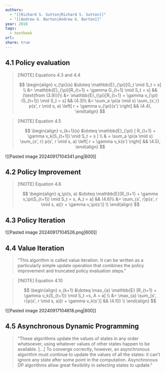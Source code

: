 ```yaml
---
authors:
  - "[[Richard S. Sutton|Richard S. Sutton]]"
  - "[[Andrew G. Barton|Andrew G. Barton]]"
year: 2018
tags:
  - textbook
url: 
share: true
---
```

## 4.1 Policy evaluation

> [!NOTE] Equations 4.3 and 4.4
> 
> $$
> \begin{align}
> v_{\pi}(s) &\doteq \mathbb{E}_{\pi}[G_t \mid S_t = s] \\
> &= \mathbb{E}_{\pi}[R_{t+1} + \gamma G_{t+1} \mid S_t = s] && (\text{from (3.9)})\\
> &= \mathbb{E}_{\pi}[R_{t+1} + \gamma v_{\pi}(S_{t+1}) \mid S_t = s] && (4.3)\\
> &= \sum_a \pi(a \mid s) \sum_{s',r} p(s', r \mid s, a) \left[ r + \gamma v_{\pi}(s') \right] && (4.4),
> \end{align}
> $$

> [!NOTE] Equation 4.5
> 
> $$
> \begin{align}
> v_{k+1}(s) &\doteq \mathbb{E}_{\pi} [ R_{t+1} + \gamma v_k(S_{t+1}) \mid S_t = s ] \\
> & = \sum_a \pi(a \mid s) \sum_{s', r} p(s', r \mid s, a) \left[ r + \gamma v_k(s') \right] && (4.5),
> \end{align}
> $$


![[Pasted image 20240917104341.png|600]]
## 4.2 Policy Improvement

> [!NOTE] Equation 4.6
> 
> $$
> \begin{align}
> q_\pi(s, a) &\doteq  \mathbb{E}[R_{t+1} + \gamma v_\pi(S_{t+1}) \mid S_t = s, A_t = a] && (4.6)\\
> 			&= \sum_{s', r}p(s', r \mid s, a)[r + \gamma v_\pi(s')] \\ 
> \end{align}
> $$

## 4.3 Policy Iteration

![[Pasted image 20240917104526.png|600]]
## 4.4 Value Iteration

> "This algorithm is called value iteration. It can be written as a particularly simple update operation that combines the policy improvement and truncated policy evaluation steps."

> [!NOTE] Equation 4.10
>
> $$
> \begin{align}
> v_{k+1} &\doteq \max_{a} \mathbb{E} [R_{t+1} + \gamma v_k(S_{t+1}) \mid S_t =s, A = a] \\
> 		&= \max_{a} \sum_{s', r}p(s', r \mid s, a)[r + \gamma v_k(s')] && (4.10) \\ 
> \end{align}
> $$

![[Pasted image 20240917104618.png|600]]

## 4.5 Asynchronous Dynamic Programming 

> "These algorithms update the values of states in any order whatsoever, using whatever values of other states happen to be available. [...] To converge correctly, however, an asynchronous algorithm must continue to update the values of all the states: it can’t ignore any state after some point in the computation. Asynchronous DP algorithms allow great flexibility in selecting states to update."

